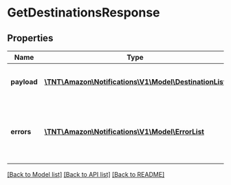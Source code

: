 # GetDestinationsResponse

## Properties
Name | Type | Description | Notes
------------ | ------------- | ------------- | -------------
**payload** | [**\TNT\Amazon\Notifications\V1\Model\DestinationList**](DestinationList.md) | The payload for the getDestinations operation. | [optional] 
**errors** | [**\TNT\Amazon\Notifications\V1\Model\ErrorList**](ErrorList.md) | One or more unexpected errors occurred during the getDestinations operation. | [optional] 

[[Back to Model list]](../README.md#documentation-for-models) [[Back to API list]](../README.md#documentation-for-api-endpoints) [[Back to README]](../README.md)


